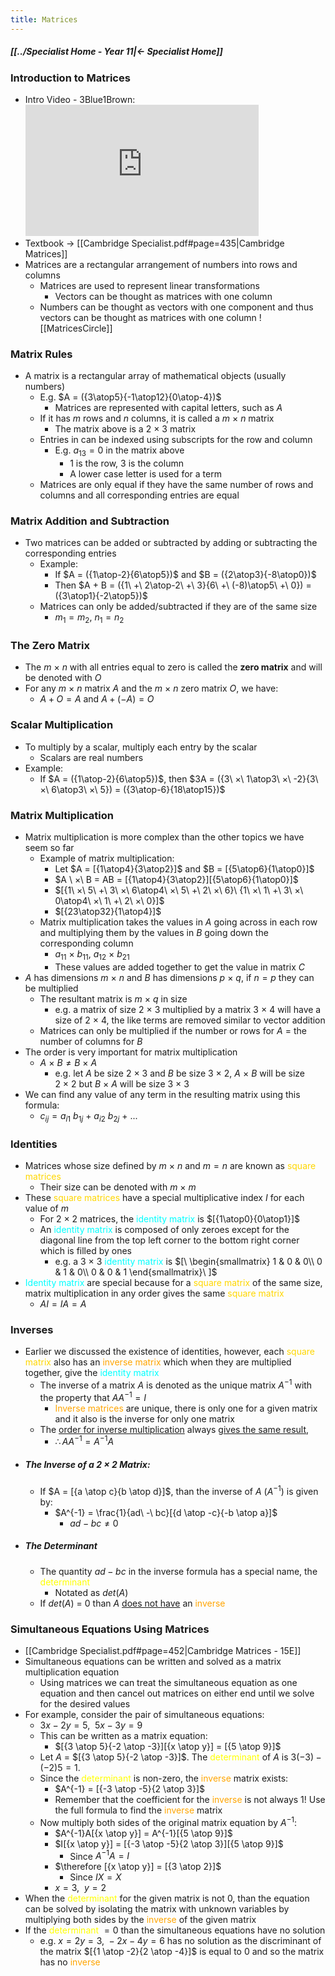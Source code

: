 ```yaml
---
title: Matrices
---
```


##### [[../Specialist Home - Year 11|← Specialist Home]]

### Introduction to Matrices
- Intro Video - 3Blue1Brown: 
  <iframe width="373" height="210" src="https://www.youtube.com/embed/kYB8IZa5AuE" title="YouTube video player" frameborder="0" allow="accelerometer; autoplay; clipboard-write; encrypted-media; gyroscope; picture-in-picture; web-share" allowfullscreen></iframe>
- Textbook → [[Cambridge Specialist.pdf#page=435|Cambridge Matrices]]
- Matrices are a rectangular arrangement of numbers into rows and columns
	- Matrices are used to represent linear transformations
		- Vectors can be thought as matrices with one column
	- Numbers can be thought as vectors with one component and thus vectors can be thought as matrices with one column
	  ![[MatricesCircle]]

### Matrix Rules
- A matrix is a rectangular array of mathematical objects (usually numbers)
	- E.g. $A = ({3\atop5}{-1\atop12}{0\atop-4})$
		- Matrices are represented with capital letters, such as $A$
	- If it has $m$ rows and $n$ columns, it is called a $m\ ×\ n$ matrix
		- The matrix above is a $2\ ×\ 3$ matrix
	- Entries in can be indexed using subscripts for the row and column
		- E.g. $a_{13} = 0$ in the matrix above
			- $1$ is the row, $3$ is the column 
			- A lower case letter is used for a term
	- Matrices are only equal if they have the same number of rows and columns and all corresponding entries are equal

### Matrix Addition and Subtraction
- Two matrices can be added or subtracted by adding or subtracting the corresponding entries
	- Example:
		- If $A = ({1\atop-2}{6\atop5})$ and $B = ({2\atop3}{-8\atop0})$
		- Then $A + B = ({1\ +\ 2\atop-2\ +\ 3}{6\ +\ (-8)\atop5\ +\ 0}) = ({3\atop1}{-2\atop5})$
	- Matrices can only be added/subtracted if they are of the same size
		- $m_1 = m_2,\ n_1 = n_2$

### The Zero Matrix
- The $m \ ×\ n$ with all entries equal to zero is called the **zero matrix** and will be denoted with $O$
- For any $m\ ×\ n$ matrix $A$ and the $m\ ×\ n$ zero matrix $O$, we have:
	- $A + O = A$ and $A + (-A) = O$

### Scalar Multiplication
- To multiply by a scalar, multiply each entry by the scalar
	- Scalars are real numbers
- Example:
	- If $A = ({1\atop-2}{6\atop5})$, then $3A = ({3\ ×\ 1\atop3\ ×\ -2}{3\ ×\ 6\atop3\ ×\ 5}) = ({3\atop-6}{18\atop15})$

### Matrix Multiplication
- Matrix multiplication is more complex than the other topics we have seem so far
	- Example of matrix multiplication:
		- Let $A = [{1\atop4}{3\atop2}]$ and $B = [{5\atop6}{1\atop0}]$
		- $A \ ×\ B = AB = [{1\atop4}{3\atop2}][{5\atop6}{1\atop0}]$
		- $[{1\ ×\ 5\ +\ 3\ ×\ 6\atop4\ ×\ 5\ +\ 2\ ×\ 6}\ {1\ ×\ 1\ +\ 3\ ×\ 0\atop4\ ×\ 1\ +\ 2\ ×\ 0}]$
		- $[{23\atop32}{1\atop4}]$
	- Matrix multiplication takes the values in $A$ going across in each row and multiplying them by the values in $B$ going down the corresponding column
		- $a_{11}\ ×\ b_{11},\ a_{12}\ ×\ b_{21}$
		- These values are added together to get the value in matrix $C$
- $A$ has dimensions $m\ ×\ n$ and $B$ has dimensions $p\ ×\ q$, if $n = p$ they can be multiplied
	- The resultant matrix is $m\ ×\ q$ in size
		- e.g. a matrix of size $2\ ×\ 3$ multiplied by a matrix $3\ ×\ 4$ will have a size of $2\ ×\ 4$, the like terms are removed similar to vector addition
	- Matrices can only be multiplied if the number or rows for $A$ = the number of columns for $B$
- The order is very important for matrix multiplication
	- $A\ ×\ B \neq B\ ×\ A$
		- e.g. let $A$ be size $2\ ×\ 3$ and $B$ be size $3\ ×\ 2$, $A\ ×\ B$ will be size $2\ ×\ 2$ but $B\ ×\ A$ will be size $3\ ×\ 3$
- We can find any value of any term in the resulting matrix using this formula:
	- $c_{ij} = a_{i1}\ b_{1j}\ +\ a_{i2}\ b_{2j}\ +\ ...$

### Identities
- Matrices whose size defined by $m\ ×\ n$ and $m = n$ are known as <span style="color:gold;">square matrices</span>
	- Their size can be denoted with $m\ ×\ m$
- These <span style="color:gold;">square matrices</span> have a special multiplicative index $I$ for each value of $m$
	- For $2\ ×\ 2$ matrices, the <span style="color:aqua;">identity matrix</span> is $[{1\atop0}{0\atop1}]$
	- An <span style="color:aqua;">identity matrix</span> is composed of only zeroes except for the diagonal line from the top left corner to the bottom right corner which is filled by ones
		- e.g. a $3\ ×\ 3$ <span style="color:aqua;">identity matrix</span> is $[\ \begin{smallmatrix}  1 & 0 & 0\\  0 & 1 & 0\\ 0 & 0 & 1  \end{smallmatrix}\ ]$
- <span style="color:aqua;">Identity matrix</span> are special because for a <span style="color:gold;">square matrix</span> of the same size, matrix multiplication in any order gives the same <span style="color:gold;">square matrix</span>
	- $AI = IA = A$

### Inverses
- Earlier we discussed the existence of identities, however, each <span style="color:gold;">square matrix</span> also has an <span style="color:orange;">inverse matrix</span> which when they are multiplied together, give the <span style="color:aqua;">identity matrix</span>
	- The inverse of a matrix $A$ is denoted as the unique matrix $A^{-1}$ with the property that $AA^{-1} = I$
		- <span style="color:orange;">Inverse matrices</span> are unique, there is only one for a given matrix and it also is the inverse for only one matrix
	-  The <u>order for inverse multiplication</u> always <u>gives the same result</u>, 
		- $\therefore AA^{-1} = A^{-1}A$
- ##### The Inverse of a $2\ ×\ 2$ Matrix:
	- If $A = [{a \atop c}{b \atop d}]$, than the inverse of $A$ ($A^{-1}$) is given by:
		- $A^{-1} = \frac{1}{ad\ -\ bc}[{d \atop -c}{-b \atop a}]$
			- $ad - bc \neq 0$
- ##### The Determinant
	- The quantity $ad - bc$ in the inverse formula has a special name, the <span style="color:yellow;">determinant</span>
		- Notated as $det(A$)
	- If $det(A$) = $0$ than $A$ <u>does not have</u> an <span style="color:orange;">inverse</span>

### Simultaneous Equations Using Matrices
- [[Cambridge Specialist.pdf#page=452|Cambridge Matrices - 15E]]
- Simultaneous equations can be written and solved as a matrix multiplication equation
	- Using matrices we can treat the simultaneous equation as one equation and then cancel out matrices on either end until we solve for the desired values
- For example, consider the pair of simultaneous equations:
	- $3x - 2y = 5,\ \ 5x - 3y = 9$
	- This can be written as a matrix equation:
		- $[{3 \atop 5}{-2 \atop -3}][{x \atop y}] = [{5 \atop 9}]$
	- Let $A$ = $[{3 \atop 5}{-2 \atop -3}]$. The <span style="color:yellow;">determinant</span> of $A$ is $3(-3) - (-2)5 = 1$.
	- Since the <span style="color:yellow;">determinant</span> is non-zero, the <span style="color:orange;">inverse</span> matrix exists:
		- $A^{-1} = [{-3 \atop -5}{2 \atop 3}]$
		- Remember that the coefficient for the <span style="color:orange;">inverse</span> is not always 1! Use the full formula to find the <span style="color:orange;">inverse</span> matrix
	- Now multiply both sides of the original matrix equation by $A^{-1}$:
		- $A^{-1}A[{x \atop y}] = A^{-1}[{5 \atop 9}]$
		- $I[{x \atop y}] = [{-3 \atop -5}{2 \atop 3}][{5 \atop 9}]$
			- Since $A^{-1}A = I$
		- $\therefore [{x \atop y}] = [{3 \atop 2}]$
			- Since $IX = X$
		- $x = 3,\ \ y = 2$
- When the <span style="color:yellow;">determinant</span> for the given matrix is not $0$, than the equation can be solved by isolating the matrix with unknown variables by multiplying both sides by the <span style="color:orange;">inverse</span> of the given matrix
- If the <span style="color:yellow;">determinant</span> $= 0$ than the simultaneous equations have no solution
	- e.g. $x = 2y = 3, \ -2x - 4y = 6$ has no solution as the discriminant of the matrix $[{1 \atop -2}{2 \atop -4}]$ is equal to 0 and so the matrix has no <span style="color:orange;">inverse</span>